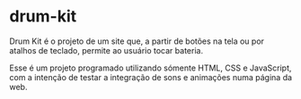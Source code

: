 # drum-kit
<p>Drum Kit é o projeto de um site que, a partir de botões na tela ou por atalhos de teclado, permite ao usuário tocar bateria.</p>
<p>Esse é um projeto programado utilizando sómente HTML, CSS e JavaScript, com a intenção de testar a integração de sons e animações numa página da web.
